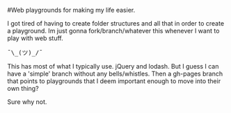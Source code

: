 #Web playgrounds for making my life easier.

I got tired of having to create folder structures and all that in order to
create a playground. Im just gonna fork/branch/whatever this whenever I
want to play with web stuff.

<pre>¯\_(ツ)_/¯</pre>

This has most of what I typically use. jQuery and lodash. But I guess I can have
a 'simple' branch without any bells/whistles. Then a gh-pages branch that points to
playgrounds that I deem important enough to move into their own thing?

Sure why not.
